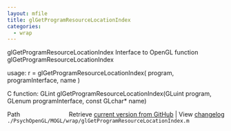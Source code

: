 ```yaml
---
layout: mfile
title: glGetProgramResourceLocationIndex
categories:
  - wrap
---
```


glGetProgramResourceLocationIndex  Interface to OpenGL function glGetProgramResourceLocationIndex

usage:  r = glGetProgramResourceLocationIndex\( program, programInterface, name \)

C function:  GLint glGetProgramResourceLocationIndex\(GLuint program, GLenum programInterface, const GLchar\* name\)


<div class="code_header" style="text-align:right;">
  <span style="float:left;">Path&nbsp;&nbsp;</span> <span class="counter">Retrieve <a href=
  "https://raw.github.com/Psychtoolbox-3/Psychtoolbox-3/beta/./PsychOpenGL/MOGL/wrap/glGetProgramResourceLocationIndex.m">current version from GitHub</a> | View <a href=
  "https://github.com/Psychtoolbox-3/Psychtoolbox-3/commits/beta/./PsychOpenGL/MOGL/wrap/glGetProgramResourceLocationIndex.m">changelog</a></span>
</div>
<div class="code">
  <code>./PsychOpenGL/MOGL/wrap/glGetProgramResourceLocationIndex.m</code>
</div>
